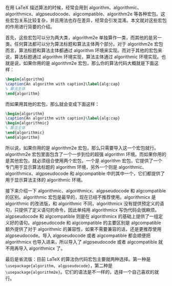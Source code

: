 在用 LaTeX 描述算法的时候，经常会用到 algorithm、algorithmic、algorithmicx、algpseudocode、algcompatible、algorithm2e 等各种宏包。这些宏包关系比较复杂，并且用法也存在差异，经常会引发混淆。本文就对这些宏包的作用进行简要的介绍。

首先，这些宏包可以分为两大类，algorithm2e 单独算作一类，而其他的是另一类。任何算法都可以分为算法标题和算法主体两个部分。对于 algorithm2e 宏包而言，算法标题和算法主体都通过 algorithm 环境来实现。而对于其他的宏包来说，算法标题通过 algorithm 环境实现，算法主体通过 algorithmic 环境实现。也就是说，如果你用的是 algorithm2e 宏包，那么你的算法代码大概就是下面这样：

```latex
\begin{algorithm}
\caption{An algorithm with caption}\label{alg:cap}
% 算法主体
\end{algorithm}
```

而如果用其他的宏包，那么就会变成下面这样：

```latex
\begin{algorithm}
\caption{An algorithm with caption}\label{alg:cap}
\begin{algorithmic}
% 算法主体
\end{algorithmic}
\end{algorithm}
```

所以说，如果你用的是 algorithm2e 宏包，那么只需要导入这一个宏包就行。algorithm2e 宏包里面包含了一个一步到位的超强 algorithm 环境。而如果你用的是其他宏包，就必须组合使用两个宏包，一个是 algorithm 宏包，它提供了一个专门用于显示算法标题的 algorithm 环境，另外一个则是 algorithmic、algorithmicx、algpseudocode 和 algcompatible 中的其中一个，它们都提供了用于显示算法主体的 algorithmic 环境。

接下来介绍一下 algorithmic、algorithmicx、algpseudocode 和 algcompatible 的区别。algorithmic 宏包是最早的，现在已经不推荐使用。algorithmicx 是 algorithmic 的改进版，和 algorithmic 不同，algorithmicx 没有提供预定义的语句，只提供了定义语句的命令，因此单纯用 algorithmicx 写伪代码会很麻烦。algpseudocode 和 algcompatible 则是在 algorithmicx 的基础上提供了一组定义好的语句。algpseudocode 和 algcompatible 的主要区别是 algcompatible 额外提供了对于 algorithmic 的兼容性，如果不需要兼容的话，还是更推荐使用 algpseudocode。导入 algpseudocode 或者 algcompatible 都会顺便把 algorithmicx 也导入进来，所以导入了 algpseudocode 或者 algcompatible 就不用再导入 algorithmicx 了。

最后是省流版：目前 LaTeX 的算法伪代码宏包主要就两种选择。第一种是`\usepackage{algorithm, algpseudocode}`，第二种是`\usepackage{algorithm2e}`。它们的语法是不一样的，选择一个自己喜欢的就行。
